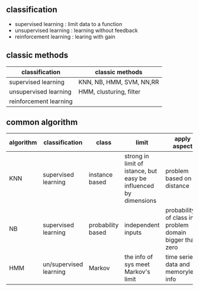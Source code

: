 ## classification
- supervised learning : limit data to a function
- unsupervised learning : learning without feedback
- reinforcement learning : learing with gain

## classic methods

classification | classic methods
---------------|----------------
supervised learning | KNN, NB, HMM, SVM, NN,RR
unsupervised learning | HMM, clusturing, filter
reinforcement learning |

## common algorithm

algorithm | classification | class | limit | apply aspect
----------|----------------|-------|-------|-----------
KNN | supervised learning | instance based | strong in limit of istance, but easy be influenced by dimensions | problem based on distance
NB | supervised learning | probability based | independent inputs | probability of class in problem domain bigger than zero
HMM | un/supervised learning | Markov | the info of sys meet Markov's limit | time series data and memoryless info
